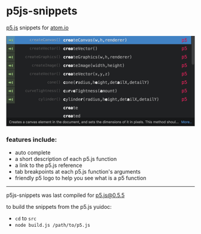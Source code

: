 # p5js-snippets
[p5.js](http://p5.js) snippets for [atom.io](http://atom.io)

![screenshot.png](screenshot.png)

### features include:
  + auto complete
  + a short description of each p5.js function
  + a link to the p5.js reference
  + tab breakpoints at each p5.js function's arguments
  + friendly p5 logo to help you see what is a p5 function

---

p5js-snippets was last compiled for p5.js@0.5.5

to build the snippets from the p5.js yuidoc:
 + `cd` to `src`
 + `node build.js /path/to/p5.js`

